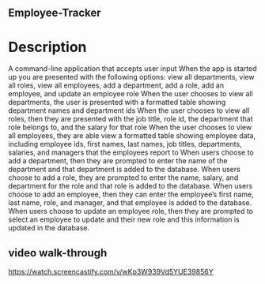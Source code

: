 ## Employee-Tracker
# Description
A command-line application that accepts user input
When the app is started up you are presented with the following options: view all departments, view all roles, view all employees, add a department, add a role, add an employee, and update an employee role
When the user chooses to view all departments, the user is presented with a formatted table showing department names and department ids
When the user chooses to view all roles, then they are presented with the job title, role id, the department that role belongs to, and the salary for that role
When the user chooses to view all employees, they are able  view a formatted table showing employee data, including employee ids, first names, last names, job titles, departments, salaries, and managers that the employees report to
When users choose to add a department, then they are prompted to enter the name of the department and that department is added to the database.
When users choose to add a role, they are prompted to enter the name, salary, and department for the role and that role is added to the database.
When users choose to add an employee, then they can enter the employee’s first name, last name, role, and manager, and that employee is added to the database.
When users choose to update an employee role, then they are prompted to select an employee to update and their new role and this information is updated in the database.

## video walk-through
https://watch.screencastify.com/v/wKp3W939Vd5YUE39856Y

